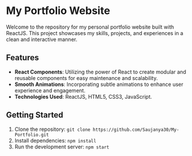 # My Portfolio Website

Welcome to the repository for my personal portfolio website built with ReactJS. This project showcases my skills, projects, and experiences in a clean and interactive manner.

## Features
- **React Components**: Utilizing the power of React to create modular and reusable components for easy maintenance and scalability.
- **Smooth Animations**: Incorporating subtle animations to enhance user experience and engagement.
- **Technologies Used**: ReactJS, HTML5, CSS3, JavaScript.

## Getting Started
1. Clone the repository: `git clone https://github.com/Saujanya30/My-Portfolio.git`
2. Install dependencies: `npm install`
3. Run the development server: `npm start`


